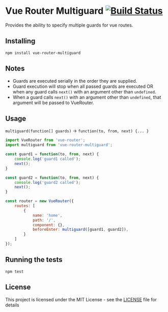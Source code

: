 # Vue Router Multiguard [![Build Status](https://travis-ci.org/atanas-angelov-dev/vue-router-multiguard.svg?branch=master)](https://travis-ci.org/atanas-angelov-dev/vue-router-multiguard)

Provides the ability to specify multiple guards for vue routes.

## Installing

`npm install vue-router-multiguard`

## Notes

- Guards are executed serially in the order they are supplied.
- Guard execution will stop when all passed guards are executed OR when any guard calls `next()` with an argument other than `undefined`.
- When a guard calls `next()` with an argument other than `undefined`, that argument will be passed to VueRouter.

## Usage

`multiguard(function[] guards)` -> `function(to, from, next) {... }`

```js
import VueRouter from 'vue-router';
import multiguard from 'vue-router-multiguard';

const guard1 = function(to, from, next) {
    console.log('guard1 called');
    next();
}

const guard2 = function(to, from, next) {
    console.log('guard2 called');
    next();
}

const router = new VueRouter({
    routes: [
        {
            name: 'home',
            path: '/',
            component: {},
            beforeEnter: multiguard([guard1, guard2]),
        }
    ]
});
```

## Running the tests

`npm test`

## License

This project is licensed under the MIT License - see the [LICENSE](LICENSE) file for details
